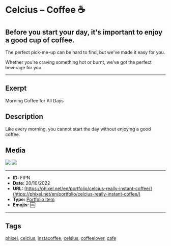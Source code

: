 # Celcius – Coffee ☕
## Before you start your day, it's important to enjoy a good cup of coffee.

The perfect pick-me-up can be hard to find, but we've made it easy for you.

Whether you're craving something hot or burnt, we've got the perfect beverage for you.


------------
## Exerpt
Morning Coffee for All Days
## Description
Like every morning, you cannot start the day without enjoying a good coffee.
## Media
<img src="media/coffee.webp">
<img src="media/coffee.webp">

------------
- **ID:** FIPN
- **Date:** 20/10/2022
- **URL:** [https://phixel.net/en/portfolio/celcius-really-instant-coffee/](https://phixel.net/en/portfolio/celcius-really-instant-coffee/)
- **Type:** [Portfolio Item](#portfolio-item)
- **Emojis:** 🆒

------------
## Tags
[phixel](#phixel), [celcius](#celcius), [instacoffee](#instacoffee), [celsius](#celsius), [coffeelover](#coffeelover), [cafe](#cafe)
